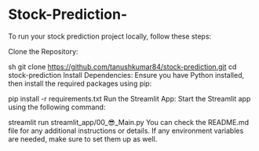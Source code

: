 # Stock-Prediction-

To run your stock prediction project locally, follow these steps:

Clone the Repository:

sh
git clone https://github.com/tanushkumar84/stock-prediction.git
cd stock-prediction
Install Dependencies:
Ensure you have Python installed, then install the required packages using pip:

pip install -r requirements.txt
Run the Streamlit App:
Start the Streamlit app using the following command:

streamlit run streamlit_app/00_😎_Main.py
You can check the README.md file for any additional instructions or details. If any environment variables are needed, make sure to set them up as well.
